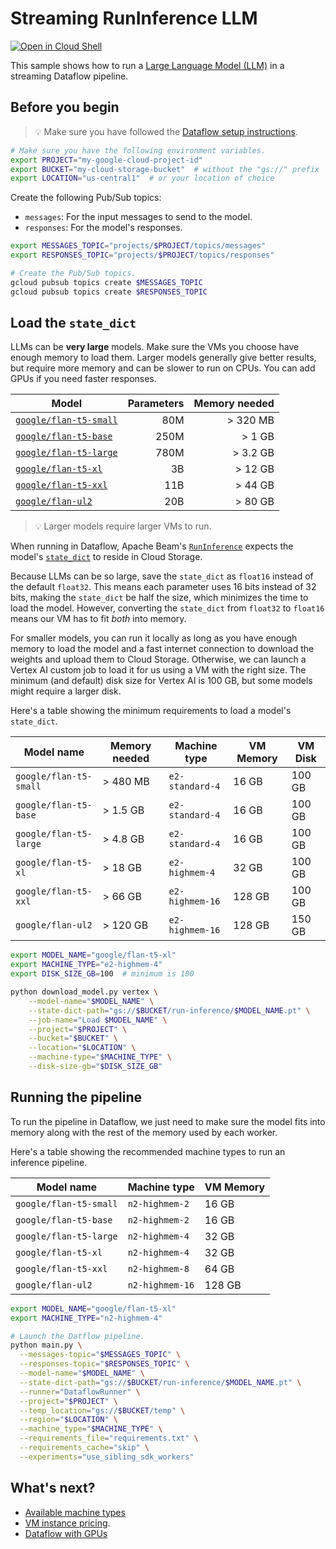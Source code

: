 # Streaming RunInference LLM

[![Open in Cloud Shell](http://gstatic.com/cloudssh/images/open-btn.svg)](https://console.cloud.google.com/cloudshell/open?git_repo=https://github.com/GoogleCloudPlatform/python-docs-samples&page=editor&open_in_editor=dataflow/run-inference/README.md)

This sample shows how to run a [Large Language Model (LLM)](https://en.wikipedia.org/wiki/Large_language_model) in a streaming Dataflow pipeline.

## Before you begin

> 💡 Make sure you have followed the
[Dataflow setup instructions](../README.md).

```sh
# Make sure you have the following environment variables.
export PROJECT="my-google-cloud-project-id"
export BUCKET="my-cloud-storage-bucket"  # without the "gs://" prefix
export LOCATION="us-central1"  # or your location of choice
```

Create the following Pub/Sub topics:
* `messages`: For the input messages to send to the model.
* `responses`: For the model's responses.

```sh
export MESSAGES_TOPIC="projects/$PROJECT/topics/messages"
export RESPONSES_TOPIC="projects/$PROJECT/topics/responses"

# Create the Pub/Sub topics.
gcloud pubsub topics create $MESSAGES_TOPIC
gcloud pubsub topics create $RESPONSES_TOPIC
```

## Load the `state_dict`

LLMs can be **very large** models. Make sure the VMs you choose have enough memory to load them.
Larger models generally give better results, but require more memory and can be slower to run on CPUs.
You can add GPUs if you need faster responses.

| Model                                   | Parameters | Memory needed |
|-----------------------------------------|-----------:|--------------:|
| [`google/flan-t5-small`][flan-t5-small] | 80M        | > 320 MB      |
| [`google/flan-t5-base`][flan-t5-base]   | 250M       | > 1 GB        |
| [`google/flan-t5-large`][flan-t5-large] | 780M       | > 3.2 GB      |
| [`google/flan-t5-xl`][flan-t5-xl]       | 3B         | > 12 GB       |
| [`google/flan-t5-xxl`][flan-t5-xxl]     | 11B        | > 44 GB       |
| [`google/flan-ul2`][flan-ul2]           | 20B        | > 80 GB       |

> 💡 Larger models require larger VMs to run.

When running in Dataflow, Apache Beam's [`RunInference`](https://beam.apache.org/documentation/transforms/python/elementwise/runinference/) expects the model's  [`state_dict`](https://pytorch.org/tutorials/recipes/recipes/what_is_state_dict.html) to reside in Cloud Storage.

Because LLMs can be so large, save the `state_dict` as `float16` instead of the default `float32`.
This means each parameter uses 16 bits instead of 32 bits, making the `state_dict` be half the size, which minimizes the time to load the model.
However, converting the `state_dict` from `float32` to `float16` means our VM has to fit _both_ into memory.

For smaller models, you can run it locally as long as you have enough memory to load the model and a fast internet connection to download the weights and upload them to Cloud Storage.
Otherwise, we can launch a Vertex AI custom job to load it for us using a VM with the right size.
The minimum (and default) disk size for Vertex AI is 100 GB, but some models might require a larger disk.

Here's a table showing the minimum requirements to load a model's `state_dict`.

| Model name             | Memory needed | Machine type    | VM Memory | VM Disk |
|------------------------|---------------|-----------------|-----------|---------|
| `google/flan-t5-small` | > 480 MB      | `e2-standard-4` | 16 GB     | 100 GB  |
| `google/flan-t5-base`  | > 1.5 GB      | `e2-standard-4` | 16 GB     | 100 GB  |
| `google/flan-t5-large` | > 4.8 GB      | `e2-standard-4` | 16 GB     | 100 GB  |
| `google/flan-t5-xl`    | > 18 GB       | `e2-highmem-4`  | 32 GB     | 100 GB  |
| `google/flan-t5-xxl`   | > 66 GB       | `e2-highmem-16` | 128 GB    | 100 GB  |
| `google/flan-ul2`      | > 120 GB      | `e2-highmem-16` | 128 GB    | 150 GB  |

```sh
export MODEL_NAME="google/flan-t5-xl"
export MACHINE_TYPE="e2-highmem-4"
export DISK_SIZE_GB=100  # minimum is 100

python download_model.py vertex \
    --model-name="$MODEL_NAME" \
    --state-dict-path="gs://$BUCKET/run-inference/$MODEL_NAME.pt" \
    --job-name="Load $MODEL_NAME" \
    --project="$PROJECT" \
    --bucket="$BUCKET" \
    --location="$LOCATION" \
    --machine-type="$MACHINE_TYPE" \
    --disk-size-gb="$DISK_SIZE_GB"
```

## Running the pipeline

To run the pipeline in Dataflow, we just need to make sure the model fits into memory along with the rest of the memory used by each worker.

Here's a table showing the recommended machine types to run an inference pipeline.

| Model name             | Machine type    | VM Memory |
|------------------------|-----------------|-----------|
| `google/flan-t5-small` | `n2-highmem-2`  | 16 GB     |
| `google/flan-t5-base`  | `n2-highmem-2`  | 16 GB     |
| `google/flan-t5-large` | `n2-highmem-4`  | 32 GB     |
| `google/flan-t5-xl`    | `n2-highmem-4`  | 32 GB     |
| `google/flan-t5-xxl`   | `n2-highmem-8`  | 64 GB     |
| `google/flan-ul2`      | `n2-highmem-16` | 128 GB    |

```sh
export MODEL_NAME="google/flan-t5-xl"
export MACHINE_TYPE="n2-highmem-4"

# Launch the Datflow pipeline.
python main.py \
  --messages-topic="$MESSAGES_TOPIC" \
  --responses-topic="$RESPONSES_TOPIC" \
  --model-name="$MODEL_NAME" \
  --state-dict-path="gs://$BUCKET/run-inference/$MODEL_NAME.pt" \
  --runner="DataflowRunner" \
  --project="$PROJECT" \
  --temp_location="gs://$BUCKET/temp" \
  --region="$LOCATION" \
  --machine_type="$MACHINE_TYPE" \
  --requirements_file="requirements.txt" \
  --requirements_cache="skip" \
  --experiments="use_sibling_sdk_workers"
```

## What's next?

- [Available machine types](https://cloud.google.com/compute/docs/general-purpose-machines)
- [VM instance pricing](https://cloud.google.com/compute/vm-instance-pricing).
- [Dataflow with GPUs](https://cloud.google.com/dataflow/docs/concepts/gpu-support)

[flan-t5-small]: https://huggingface.co/google/flan-t5-small
[flan-t5-base]: https://huggingface.co/google/flan-t5-base
[flan-t5-large]: https://huggingface.co/google/flan-t5-large
[flan-t5-xl]: https://huggingface.co/google/flan-t5-xl
[flan-t5-xxl]: https://huggingface.co/google/flan-t5-xxl
[flan-ul2]: https://huggingface.co/google/flan-ul2
